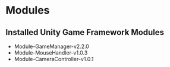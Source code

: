 # Modules

## Installed Unity Game Framework Modules

- Module-GameManager-v2.2.0
- Module-MouseHandler-v1.0.3
- Module-CameraController-v1.0.1